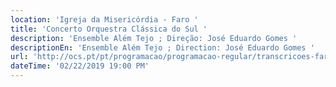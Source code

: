 ```yaml
---
location: 'Igreja da Misericórdia - Faro '
title: 'Concerto Orquestra Clássica do Sul '
description: 'Ensemble Além Tejo ; Direção: José Eduardo Gomes '
descriptionEn: 'Ensemble Além Tejo ; Direction: José Eduardo Gomes '
url: 'http://ocs.pt/pt/programacao/programacao-regular/transcricoes-faro'
dateTime: '02/22/2019 19:00 PM'
---
```


